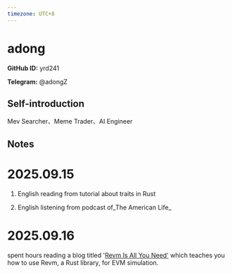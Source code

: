 ```yaml
---
timezone: UTC+8
---
```


# adong

**GitHub ID:** yrd241

**Telegram:** @adongZ

## Self-introduction

Mev Searcher、Meme Trader、AI Engineer

## Notes
<!-- Content_START -->
# 2025.09.15
<!-- DAILY_CHECKIN_2025-09-15_START -->
1.  English reading from tutorial about traits in Rust
    
2.  English listening from podcast of_The American Life_
<!-- DAILY_CHECKIN_2025-09-15_END -->


# 2025.09.16
<!-- DAILY_CHECKIN_2025-09-16_START -->
spent hours reading a blog titled '[Revm Is All You Need'](https://medium.com/@solidquant/revm-is-all-you-need-e01b5b0421e4) which teaches you how to use Revm, a Rust library, for EVM simulation.
<!-- DAILY_CHECKIN_2025-09-16_END -->
<!-- Content_END -->
